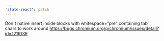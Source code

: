 ```yaml
---
'slate-react': patch
---
```


Don't native insert inside blocks with whitespace="pre" containing tab chars to work around https://bugs.chromium.org/p/chromium/issues/detail?id=1219139
